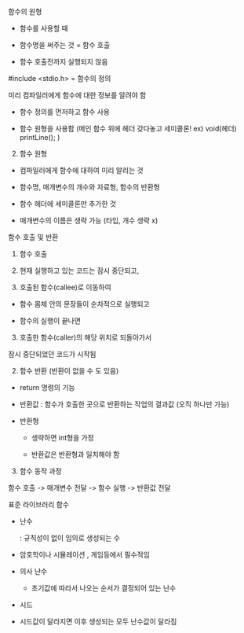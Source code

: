함수의 원형



- 함수를 사용할 때

- 함수명을 써주는 것 = 함수 호출

- 함수 호출전까지 실행되지 않음



#include <stdio.h> = 함수의 정의



미리 컴파일러에게 함수에 대한 정보를 알려야 함

- 함수 정의를 먼저하고 함수 사용

- 함수 원형을 사용함 (메인 함수 위에 헤더 갖다놓고 세미콜론! ex) void(헤더) printLine(); )



2. 함수 원형



- 컴파일러에게 함수에 대하여 미리 알리는 것

- 함수명, 매개변수의 개수와 자료형, 함수의 반환형

- 함수 헤더에 세미콜론만 추가한 것

- 매개변수의 이름은 생략 가능 (타입, 개수 생략 x)



함수 호출 및 반환

1. 함수 호출

1. 현재 실행하고 있는 코드는 잠시 중단되고,

2. 호출된 함수(callee)로 이동하여

  - 함수 몸체 안의 문장들이 순차적으로 실행되고

  - 함수의 실행이 끝나면

3. 호출한 함수(caller)의 해당 위치로 되돌아가서

잠시 중단되었던 코드가 시작됨



2. 함수 반환 (반환이 없을 수 도 있음)

- return 명령의 기능

- 반환값 : 함수가 호출한 곳으로 반환하는 작업의 결과값 (오직 하나만 가능)

- 반환형 

  - 생략하면 int형을 가정

  - 반환값은 반환형과 일치해야 함



3. 함수 동작 과정

함수 호출 -> 매개변수 전달 -> 함수 실행 -> 반환값 전달



표준 라이브러리 함수

- 난수

  : 규칙성이 없이 임의로 생성되는 수

 - 암호학이나 시뮬레이션 , 게임등에서 필수적임

- 의사 난수

  - 초기값에 따라서 나오는 순서가 결정되어 있는 난수

- 시드

- 시드값이 달라지면 이후 생성되는 모두 난수값이 달라짐
